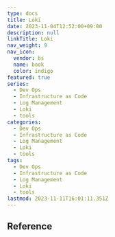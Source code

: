 ```yaml
---
type: docs
title: Loki
date: 2023-11-04T12:52:00+09:00
description: null
linkTitle: Loki
nav_weight: 9
nav_icon:
  vendor: bs
  name: book
  color: indigo
featured: true
series:
  - Dev Ops
  - Infrastructure as Code
  - Log Management
  - Loki
  - tools
categories:
  - Dev Ops
  - Infrastructure as Code
  - Log Management
  - Loki
  - tools
tags:
  - Dev Ops
  - Infrastructure as Code
  - Log Management
  - Loki
  - tools
lastmod: 2023-11-11T16:01:11.351Z
---
```


## Reference

